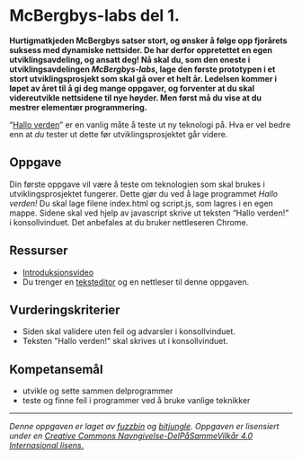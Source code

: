 McBergbys-labs del 1.
=====================

**Hurtigmatkjeden McBergbys satser stort, og ønsker å følge opp fjorårets suksess med dynamiske nettsider. De har derfor oppretettet en egen utviklingsavdeling, og ansatt deg! Nå skal du, som den eneste i utviklingsavdelingen *McBergbys-labs*, lage den første prototypen i et stort utviklingsprosjekt som skal gå over et helt år. Ledelsen kommer i løpet av året til å gi deg mange oppgaver, og forventer at du skal videreutvikle nettsidene til nye høyder. Men først må du vise at du mestrer elementær programmering.**

“[Hallo verden](https://en.wikipedia.org/wiki/%22Hello,_World!%22_program)” er en vanlig måte å teste ut ny teknologi på. Hva er vel bedre enn at *du* tester ut dette før utviklingsprosjektet går videre.

Oppgave
-------
Din første oppgave vil være å teste om teknologien som skal brukes i utviklingsprosjektet fungerer. Dette gjør du ved å lage programmet *Hallo verden!* Du skal lage filene index.html og script.js, som lagres i en egen mappe. Sidene skal ved hjelp av javascript skrive ut teksten “Hallo verden!” i konsollvinduet. Det anbefales at du bruker nettleseren Chrome.

Ressurser
---------
* [Introduksjonsvideo](https://www.youtube.com/watch?v=GhQQlihbzFY)
* Du trenger en [teksteditor](http://atom.io) og en nettleser til denne oppgaven.

Vurderingskriterier
-------------------
* Siden skal validere uten feil og advarsler i konsollvinduet.
* Teksten "Hallo verden!" skal skrives ut i konsollvinduet.

Kompetansemål
-------------
* utvikle og sette sammen delprogrammer
* teste og finne feil i programmer ved å bruke vanlige teknikker

---

_Denne oppgaven er laget av [fuzzbin](https://github.com/fuzzbin) og [bitjungle](https://github.com/bitjungle). Oppgaven er lisensiert under en [Creative Commons Navngivelse-DelPåSammeVilkår 4.0 Internasjonal lisens.
](http://creativecommons.org/licenses/by-sa/4.0/)_
